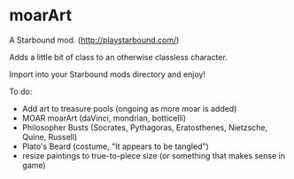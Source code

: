 # moarArt

A Starbound mod. (http://playstarbound.com/)

Adds a little bit of class to an otherwise classless character.
 
Import into your Starbound mods directory and enjoy!
 
To do:
  - Add art to treasure pools (ongoing as more moar is added)
  - MOAR moarArt (daVinci, mondrian, botticelli)
  - Philosopher Busts (Socrates, Pythagoras, Eratosthenes, Nietzsche, Quine, Russell)
  - Plato's Beard (costume, "It appears to be tangled")
  - resize paintings to true-to-piece size (or something that makes sense in game)
